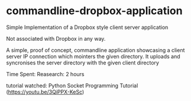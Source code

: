 # commandline-dropbox-application
Simple Implementation of a Dropbox style client server application

Not associated with Dropbox in any way.

A simple, proof of concept, commandline application showcasing a client server IP connection which mointers the given directory. It uploads and syncronises the server directory with the given client directory

Time Spent: 
  Reasearch: 2 hours

tutorial watched: Python Socket Programming Tutorial (https://youtu.be/3QiPPX-KeSc)
